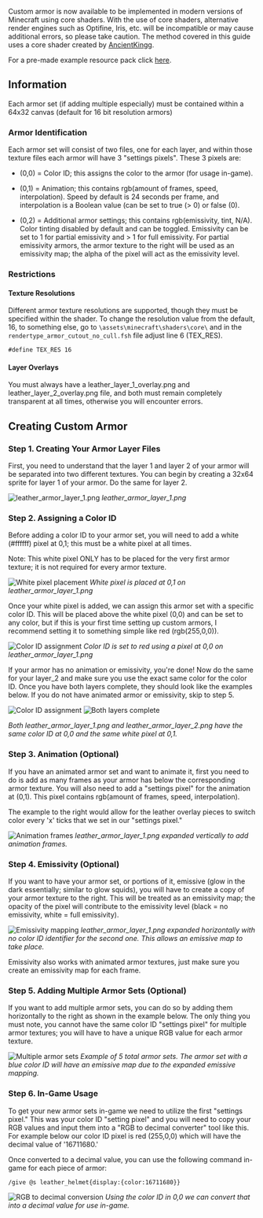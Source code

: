 Custom armor is now available to be implemented in modern versions of Minecraft using core shaders. With the use of core shaders, alternative render engines such as Optifine, Iris, etc. will be incompatible or may cause additional errors, so please take caution. The method covered in this guide uses a core shader created by [AncientKingg](https://github.com/Ancientkingg/fancyPants).

For a pre-made example resource pack click [here](https://jeqo.net/files/fancyPants-master.zip).

## Information

Each armor set (if adding multiple especially) must be contained within a 64x32 canvas (default for 16 bit resolution armors)

### Armor Identification

Each armor set will consist of two files, one for each layer, and within those texture files each armor will have 3 "settings pixels". These 3 pixels are:

* (0,0) = Color ID; this assigns the color to the armor (for usage in-game).

* (0,1) = Animation; this contains rgb(amount of frames, speed, interpolation). Speed by default is 24 seconds per frame, and interpolation is a Boolean value (can be set to true (> 0) or false (0).

* (0,2) = Additional armor settings; this contains rgb(emissivity, tint, N/A). Color tinting disabled by default and can be toggled. Emissivity can be set to 1 for partial emissivity and > 1 for full emissivity. For partial emissivity armors, the armor texture to the right will be used as an emissivity map; the alpha of the pixel will act as the emissivity level.

### Restrictions

#### Texture Resolutions

Different armor texture resolutions are supported, though they must be specified within the shader. To change the resolution value from the default, 16, to something else, go to `\assets\minecraft\shaders\core\` and in the `rendertype_armor_cutout_no_cull.fsh` file adjust line 6 (TEX_RES).

```
#define TEX_RES 16
```

#### Layer Overlays

You must always have a leather_layer_1_overlay.png and leather_layer_2_overlay.png file, and both must remain completely transparent at all times, otherwise you will encounter errors.

## Creating Custom Armor
### Step 1. Creating Your Armor Layer Files

First, you need to understand that the layer 1 and layer 2 of your armor will be separated into two different textures. You can begin by creating a 32x64 sprite for layer 1 of your armor. Do the same for layer 2.

![leather_armor_layer_1.png](/images/guides/armor/armor-1.jpg)
*leather_armor_layer_1.png*

### Step 2. Assigning a Color ID

Before adding a color ID to your armor set, you will need to add a white (#ffffff) pixel at 0,1; this must be a white pixel at all times.

Note: This white pixel ONLY has to be placed for the very first armor texture; it is not required for every armor texture.

![White pixel placement](/images/guides/armor/armor-2.jpg)
*White pixel is placed at 0,1 on leather_armor_layer_1.png*

Once your white pixel is added, we can assign this armor set with a specific color ID. This will be placed above the white pixel (0,0) and can be set to any color, but if this is your first time setting up custom armors, I recommend setting it to something simple like red (rgb(255,0,0)).

![Color ID assignment](/images/guides/armor/armor-3.jpg)
*Color ID is set to red using a pixel at 0,0 on leather_armor_layer_1.png*

If your armor has no animation or emissivity, you're done! Now do the same for your layer_2 and make sure you use the exact same color for the color ID. Once you have both layers complete, they should look like the examples below. If you do not have animated armor or emissivity, skip to step 5.

![Color ID assignment](/images/guides/armor/armor-3.jpg) ![Both layers complete](/images/guides/armor/armor-4.jpg)

*Both leather_armor_layer_1.png and leather_armor_layer_2.png have the same color ID at 0,0 and the same white pixel at 0,1.*

### Step 3. Animation (Optional)

If you have an animated armor set and want to animate it, first you need to do is add as many frames as your armor has below the corresponding armor texture. You will also need to add a "settings pixel" for the animation at (0,1). This pixel contains rgb(amount of frames, speed, interpolation).

The example to the right would allow for the leather overlay pieces to switch color every 'x' ticks that we set in our "settings pixel."

![Animation frames](/images/guides/armor/armor-5.jpg)
*leather_armor_layer_1.png expanded vertically to add animation frames.*

### Step 4. Emissivity (Optional)

If you want to have your armor set, or portions of it, emissive (glow in the dark essentially; similar to glow squids), you will have to create a copy of your armor texture to the right. This will be treated as an emissivity map; the opacity of the pixel will contribute to the emissivity level (black = no emissivity, white = full emissivity).

![Emissivity mapping](/images/guides/armor/armor-6.jpg)
*leather_armor_layer_1.png expanded horizontally with no color ID identifier for the second one. This allows an emissive map to take place.*

Emissivity also works with animated armor textures, just make sure you create an emissivity map for each frame.

### Step 5. Adding Multiple Armor Sets (Optional)

If you want to add multiple armor sets, you can do so by adding them horizontally to the right as shown in the example below. The only thing you must note, you cannot have the same color ID "settings pixel" for multiple armor textures; you will have to have a unique RGB value for each armor texture.

![Multiple armor sets](/images/guides/armor/armor-7.jpg)
*Example of 5 total armor sets.
The armor set with a blue color ID will have an emissive map due to the expanded emissive mapping.*

### Step 6. In-Game Usage

To get your new armor sets in-game we need to utilize the first "settings pixel." This was your color ID "setting pixel" and you will need to copy your RGB values and input them into a "RGB to decimal converter" tool like this. For example below our color ID pixel is red (255,0,0) which will have the decimal value of '16711680.'

Once converted to a decimal value, you can use the following command in-game for each piece of armor:

```
/give @s leather_helmet{display:{color:16711680}}
```

![RGB to decimal conversion](/images/guides/armor/armor-8.jpg)
*Using the color ID in 0,0 we can convert that into a decimal value for use in-game.*
